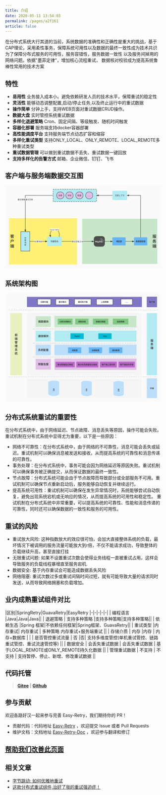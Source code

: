 ```yaml
---
title: 介绍
date: 2020-05-11 13:54:03
permalink: /pages/a2f161
article: false
---
```


在分布式系统大行其道的当前，系统数据的准确性和正确性是重大的挑战，基于CAP理论，采用柔性事务，保障系统可用性以及数据的最终一致性成为技术共识 
为了保障分布式服务的可用性，服务容错性，服务数据一致性 以及服务间掉用的网络问题。依据"墨菲定律"，增加核心流程重试，
数据核对校验成为提高系统鲁棒性常用的技术方案

## 特性
* **易用性**
业务接入成本小。避免依赖研发人员的技术水平，保障重试的稳定性
* **灵活性**
能够动态调整配置,启动/停止任务,以及终止运行中的重试数据
* **操作简单**
分钟上手，支持WEB页面对重试数据CRUD操作。
* **数据大盘**
实时管控系统重试数据
* **多样化退避策略**
Cron、固定间隔、等级触发、随机时间触发
* **容器化部署**
服务端支持docker容器部署
* **高性能调度平台**
支持服务端节点动态扩容和缩容
* **多样化重试类型**
支持ONLY_LOCAL、ONLY_REMOTE、LOCAL_REMOTE多种重试类型
* **重试数据管理**
可以做到重试数据不丢失、重试数据一键回放
* **支持多样化的告警方式**
邮箱、企业微信、钉钉、飞书

## 客户端与服务端数据交互图
![client_server_data_flow.jpg](../../.vuepress/public/img/client_server_data_flow.jpg)

## 系统架构图
![系统架构图-v1.0.jpg](../../.vuepress/public/img/system_architecture_v1.0.jpg)

## 分布式系统重试的重要性
在分布式系统中，由于网络延迟、节点故障、消息丢失等原因，操作可能会失败。重试机制在分布式系统中显得尤为重要，以下是一些原因：
- 网络不可靠性：在分布式系统中，由于网络的不可靠性，消息可能会丢失或延迟。重试机制可以确保消息被发送和接收，从而提高系统的可靠性和消息传递的可靠性。
- 事务处理：在分布式系统中，事务可能会因为网络延迟等原因失败。重试机制可以确保事务被正确提交，从而保证数据的最终一致性。
- 节点故障：分布式系统可能会由于节点故障而导致部分或全部服务不可用。重试机制可以确保节点重新启动后，服务能够自动恢复并继续运行。
- 提高系统可用性：重试机制可以确保在发生异常情况时，系统能够尝试自动恢复，避免出现系统宕机或无响应的情况，从而提高系统的可用性和稳定性。
重试机制在分布式系统中非常重要，可以提高系统的可靠性、性能和消息传递的可靠性，同时还可以确保数据的一致性和服务的可用性。

## 重试的风险
- 重试放大风险: 这种指数放大的效应很可怕，会加大直接整体系统的负载，最坏情况下被调用的服务流量可能放大到r倍，不仅不能请求成功，导致整体的负载继续升高，甚至直接打挂
- 无限重试问题: 如果不设置重试次数会使得业务线程一直被重试占用，这样会导致服务的负载线程暴增直至服务宕机.
- 数据安全: 基于内存重试会可能造成数据丢失风险
- 网络阻塞: 重试次数过多或重试间隔时间过短，就有可能导致大量的请求同时发送，从而导致网络拥塞和负载增加。

## 业内成熟重试组件对比
|区别|SpringRetry|GuavaRetry|EasyRetry
|-|-|-|-|-|
| 编程语言 |Java|Java|Java||
| 退避策略 | 支持多种策略 |支持多种策略|支持多种策略||
| 依赖生态 |Spring 框架|不依赖任何框架|Spring框架、GuavaRetry||
| 重试类型 |内存重试| 内存重试 | 多种策略 内存重试+服务端重试 ||
| 存储介质 | 内存 |内存 | 内存+数据库 | |
| 是否管控重试流量 | 否 |否| 支持多维度管控(单机重试管控、链路重试管控、重试流速管控等) ||
| 数据安全 | 会丢失重试数据 | 会丢失重试数据 | 基于LOCAL_REMOTE或ONLY_REMOTE持久化数据 ||
| 管理重试数据 | 不支持 | 不支持 | 支持暂停、停止、新增、修改重试数据 ||

## 代码托管
> **[Gitee](https://gitee.com/aizuda/easy-retry)** | **[Github](https://github.com/aizuda/easy-retry)**

## 参与贡献

欢迎各路好汉一起来参与完善 Easy-Retry，我们期待你的 PR！

- 贡献代码：代码地址 [Easy-Retry](https://gitee.com/aizuda/easy-retry) ，欢迎提交 Issue 或者 Pull Requests
- 维护文档：文档地址 [Easy-Retry-Doc](https://gitee.com/aizuda/easy-retry-docs) ，欢迎参与翻译和修订

## [帮助我们改善此页面](https://gitee.com/aizuda/easy-retry-docs/blob/master/docs/01.%E6%8C%87%E5%8D%97/01.%E6%8C%87%E5%8D%97/01.%E4%BB%8B%E7%BB%8D.md)

## 相关文章
* [字节跳动: 如何优雅地重试](https://juejin.cn/post/6914091859463634951)
* [这款分布式重试组件,治好了我的重试强迫症！](https://juejin.cn/post/7249607108043145274)
